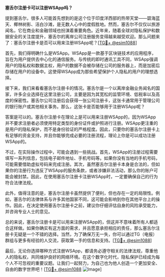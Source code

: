 **塞舌尔注册卡可以注册WSApp吗？**

提到塞舌尔，很多人可能首先想到的是这个位于印度洋西部的热带天堂——碧海蓝天、椰林树影、洁白沙滩，是无数人心中的度假胜地。然而，塞舌尔不仅仅以旅游闻名，它在商业和金融领域也扮演着重要角色。近年来，随着全球对隐私保护和数据安全的关注度提升，塞舌尔的离岸公司注册服务变得越来越受欢迎。那么问题来了：塞舌尔注册卡是否可以用来注册WSApp呢？[[TG💪+ @esim1088](https://t.me/s/esim1088)]

首先，我们得明确什么是WSApp。WSApp是一款基于区块链技术的应用程序，旨在为用户提供去中心化的通信服务。与传统的即时通讯工具不同，WSApp强调用户的隐私权和数据主权，用户的数据不会被存储在公司的服务器上，而是加密后存储在用户的设备中。这使得WSApp成为那些希望保护个人隐私的用户的理想选择。

接下来，我们来看看塞舌尔注册卡的情况。塞舌尔是一个以离岸金融业务闻名的国家，许多企业选择在这里注册公司，主要是因为其宽松的监管环境、低税率以及高度的保密性。塞舌尔公司注册后会获得一张公司注册卡，这张卡通常用于管理公司的银行账户或其他相关事务。那么，这张卡是否能够用于注册WSApp呢？

答案是可以的。塞舌尔注册卡在理论上是可以用来注册WSApp的，因为WSApp并不要求注册者必须使用特定类型的身份证件或护照进行注册。WSApp更注重的是用户的隐私保护，而不是身份验证的严格程度。因此，只要你的塞舌尔注册卡上有足够的资金支持，并且你能够完成必要的注册流程，理论上你是可以成功注册WSApp的。

不过，在实际操作过程中，可能会遇到一些挑战。首先，WSApp的注册过程需要填写一系列信息，包括电子邮件地址、手机号码等。如果你没有当地的手机号码，可能需要借助虚拟号码来完成注册。其次，虽然塞舌尔注册卡本身是合法的，但如果你的注册行为违反了WSApp的服务条款，或者涉嫌非法活动，那么你的账户可能会被封禁。因此，在使用塞舌尔注册卡注册WSApp时，一定要确保自己的行为符合法律法规。

此外，值得注意的是，塞舌尔注册卡虽然提供了便利，但也存在一定的局限性。例如，塞舌尔的法律体系与许多其他国家不同，这可能会影响到你在其他平台上的操作。因此，在决定使用塞舌尔注册卡之前，建议你仔细评估自身的风险承受能力，并咨询专业人士的意见。

总的来说，塞舌尔注册卡是可以用来注册WSApp的，但这并不意味着所有人都适合这样做。如果你确实有这方面的需求，并且愿意承担相应的责任，那么塞舌尔注册卡无疑是一个不错的选择。当然，为了确保万无一失，你可以通过TG（电报）群组与更多有经验的人交流，获取第一手的信息和支持。[[TG💪+ @esim1088](https://t.me/s/esim1088)]

最后，无论你选择哪种方式注册WSApp，都请务必遵守相关的法律法规，尊重他人的隐私权，共同维护良好的网络环境。在这个数字化时代，隐私保护已经成为每个人不可忽视的重要议题。让我们一起努力，为自己也为他人创造一个更加安全、自由的数字世界吧！[[TG💪+ @esim1088](https://t.me/s/esim1088) ![Image](https://i.postimg.cc/4NQfJmqS/Snipaste-2025-05-13-00-14-12.png)]